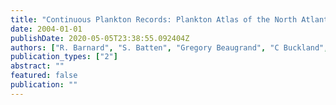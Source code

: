 ```yaml
---
title: "Continuous Plankton Records: Plankton Atlas of the North Atlantic Ocean (1958–1999). II. Biogeographical charts"
date: 2004-01-01
publishDate: 2020-05-05T23:38:55.092404Z
authors: ["R. Barnard", "S. Batten", "Gregory Beaugrand", "C Buckland", "David V P Conway", "M. Edwards", "J. Finlayson", "L.W. Gregory", "A. J. Richardson", "J.C. Wright"]
publication_types: ["2"]
abstract: ""
featured: false
publication: ""
---
```


